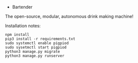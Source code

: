 * Bartender

The open-source, modular, autonomous drink making machine!

Installation notes:

```
npm install
pip3 install -r requirements.txt
sudo systemctl enable pigpiod
sudo sysetmctl start pigpiod
python3 manage.py migrate
python3 manage.py runserver
```
